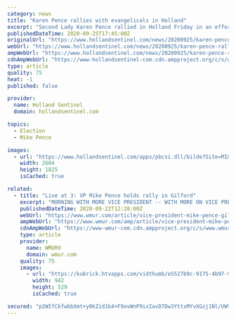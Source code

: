 ```yaml
---
category: news
title: "Karen Pence rallies with evangelicals in Holland"
excerpt: "Second Lady Karen Pence rallied in Holland Friday in an effort to energize the evangelical base which played a key role in elevating"
publishedDateTime: 2020-09-25T17:45:00Z
originalUrl: "https://www.hollandsentinel.com/news/20200925/karen-pence-rallies-with-evangelicals-in-holland"
webUrl: "https://www.hollandsentinel.com/news/20200925/karen-pence-rallies-with-evangelicals-in-holland"
ampWebUrl: "https://www.hollandsentinel.com/news/20200925/karen-pence-rallies-with-evangelicals-in-holland?template=ampart"
cdnAmpWebUrl: "https://www-hollandsentinel-com.cdn.ampproject.org/c/s/www.hollandsentinel.com/news/20200925/karen-pence-rallies-with-evangelicals-in-holland?template=ampart"
type: article
quality: 75
heat: -1
published: false

provider:
  name: Holland Sentinel
  domain: hollandsentinel.com

topics:
  - Election
  - Mike Pence

images:
  - url: "https://www.hollandsentinel.com/apps/pbcsi.dll/bilde?Site=MI&Date=20200925&Category=NEWS&ArtNo=200929455&Ref=AR"
    width: 2684
    height: 1825
    isCached: true

related:
  - title: "Live at 3: VP Mike Pence holds rally in Gilford"
    excerpt: "MORNING WITH MORE VICE PRESIDENT -- WITH MORE ON VICE PRESIDENT MIKE PENCE’S VISIT. RAY: GOOD MORNING. AROUND NINE HOURS FROM NOW VICE PRESIDENT PENCE BE AT THE LACONIA AIRPORT. HE IS SCHEDULED TO SPEAK TO VOTERS AT 3:00 THIS AFTERNOON. HIS VISIT IS ONE ..."
    publishedDateTime: 2020-09-22T12:28:00Z
    webUrl: "https://www.wmur.com/article/vice-president-mike-pence-gilford-new-hampshire-rally-september-22-2020/34107512"
    ampWebUrl: "https://www.wmur.com/amp/article/vice-president-mike-pence-gilford-new-hampshire-rally-september-22-2020/34107512"
    cdnAmpWebUrl: "https://www-wmur-com.cdn.ampproject.org/c/s/www.wmur.com/amp/article/vice-president-mike-pence-gilford-new-hampshire-rally-september-22-2020/34107512"
    type: article
    provider:
      name: WMUR9
      domain: wmur.com
    quality: 75
    images:
      - url: "https://kubrick.htvapps.com/vidthumb/e5527b9c-9175-4b97-9e23-ca4fea94e50a/e5527b9c-9175-4b97-9e23-ca4fea94e50a_image.jpg?crop=0.736xw:0.735xh;0.115xw,0.0484xh&resize=1200:*"
        width: 942
        height: 529
        isCached: true

secured: "p2WIfCkfwbbXmt+y0kZid1b4+F9ovWnP9ixIavD7Dw3YttxMYvXGzj1Nl/UWVQHbRRaeV1+G4pNix8QnHH+76oEtOXF8tNd2ZJqHSF9piubv74Qa0gahW8kFSyZSAu4clpIfjOBsJ7xm8K9IMxJO21ep7HRuc8Pq5zh1hOskEaTaCVSmM/fAnlvCQcVQnxIE+q3D2fTms5Sve3+s7iXmJQHTT9ZwTIyOxrGTOExPPMx/Rs6I/qSDTJxjq7QcKADWgMoi5DBUmiXJ8CxjK+mAioftoZya5i1TlCrtO361stmbLDPRx0WqhPqNTX4ahNUP3yj28ADV4boQSkiOuCLGRXqvTFzR9UbBXN9AQhcWMeI=;zJzpG0k6ijUl7kuEQ5OxJA=="
---
```


